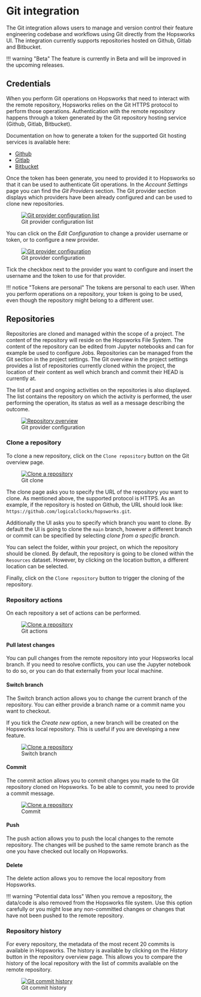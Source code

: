 # Git integration 

The Git integration allows users to manage and version control their feature engineering codebase and workflows using Git directly from the Hopsworks UI. The integration currently supports repositories hosted on Github, Gitlab and Bitbucket. 

!!! warning "Beta"
    The feature is currently in Beta and will be improved in the upcoming releases.

## Credentials

When you perform Git operations on Hopsworks that need to interact with the remote repository, Hopsworks relies on the Git HTTPS protocol to perform those operations. Authentication with the remote repository happens through a token generated by the Git repository hosting service (Github, Gitlab, Bitbucket).

Documentation on how to generate a token for the supported Git hosting services is available here:

- [Github](https://docs.github.com/en/authentication/keeping-your-account-and-data-secure/creating-a-personal-access-token)
- [Gitlab](https://docs.gitlab.com/ee/user/profile/personal_access_tokens.html)
- [Bitbucket](https://confluence.atlassian.com/bitbucketserver/http-access-tokens-939515499.html)

Once the token has been generate, you need to provided it to Hopsworks so that it can be used to authenticate Git operations. In the _Account Settings_ page you can find the _Git Providers_ section. The Git provider section displays which providers have been already configured and can be used to clone new repositories.

<p align="center">
  <figure>
    <a  href="../../assets/images/git/git_provider_1.png">
      <img src="../../assets/images/git/git_provider_1.png" alt="Git provider configuration list">
    </a>
    <figcaption>Git provider configuration list</figcaption>
  </figure>
</p>

You can click on the _Edit Configuration_ to change a provider username or token, or to configure a new provider.

<p align="center">
  <figure>
    <a  href="../../assets/images/git/git_provider_2.png">
      <img src="../../assets/images/git/git_provider_2.png" alt="Git provider configuration">
    </a>
    <figcaption>Git provider configuration</figcaption>
  </figure>
</p>

Tick the checkbox next to the provider you want to configure and insert the username and the token to use for that provider.

!!! notice "Tokens are personal"
    The tokens are personal to each user. When you perform operations on a repository, your token is going to be used, even though the repository might belong to a different user.  


## Repositories 

Repositories are cloned and managed within the scope of a project. The content of the repository will reside on the Hopsworks File System. The content of the repository can be edited from Jupyter notebooks and can for example be used to configure Jobs.
Repositories can be managed from the Git section in the project settings. The Git overview in the project settings provides a list of repositories currently cloned within the project, the location of their content as well which branch and commit their HEAD is currently at. 

The list of past and ongoing activities on the repositories is also displayed. The list contains the repository on which the activity is performed, the user performing the operation, its status as well as a message describing the outcome.

<p align="center">
  <figure>
    <a  href="../../assets/images/git/repository_overview.png">
      <img src="../../assets/images/git/repository_overview.png" alt="Repository overview">
    </a>
    <figcaption>Git provider configuration</figcaption>
  </figure>
</p>

### Clone a repository

To clone a new repository, click on the `Clone repository` button on the Git overview page.

<p align="center">
  <figure>
    <a  href="../../assets/images/git/git_clone.png">
      <img src="../../assets/images/git/git_clone.png" alt="Clone a repository">
    </a>
    <figcaption>Git clone</figcaption>
  </figure>
</p>

The clone page asks you to specify the URL of the repository you want to clone. As mentioned above, the supported protocol is HTTPS. As an example, if the repository is hosted on Github, the URL should look like: `https://github.com/logicalclocks/hopsworks.git`.

Additionally the UI asks you to specify which branch you want to clone. By default the UI is going to clone the `main` branch, however a different branch or commit can be specified by selecting _clone from a specific branch_.

You can select the folder, within your project, on which the repository should be cloned. By default, the repository is going to be cloned within the `Resources` dataset. However, by clicking on the location button, a different location can be selected.

Finally, click on the `Clone repository` button to trigger the cloning of the repository.


### Repository actions

On each repository a set of actions can be performed. 

<p align="center">
  <figure>
    <a  href="../../assets/images/git/git_actions.png">
      <img src="../../assets/images/git/git_actions.png" alt="Clone a repository">
    </a>
    <figcaption>Git actions</figcaption>
  </figure>
</p>

#### Pull latest changes 

You can pull changes from the remote repository into your Hopsworks local branch. If you need to resolve conflicts, you can use the Jupyter notebook to do so, or you can do that externally from your local machine. 

#### Switch branch

The Switch branch action allows you to change the current branch of the repository. You can either provide a branch name or a commit name you want to checkout.

If you tick the _Create new_ option, a new branch will be created on the Hopsworks local repository. This is useful if you are developing a new feature. 

<p align="center">
  <figure>
    <a  href="../../assets/images/git/switch_branch.png">
      <img src="../../assets/images/git/switch_branch.png" alt="Clone a repository">
    </a>
    <figcaption>Switch branch</figcaption>
  </figure>
</p>

#### Commit

The commit action allows you to commit changes you made to the Git repository cloned on Hopsworks. To be able to commit, you need to provide a commit message.

<p align="center">
  <figure>
    <a  href="../../assets/images/git/commit.png">
      <img src="../../assets/images/git/commit.png" alt="Clone a repository">
    </a>
    <figcaption>Commit</figcaption>
  </figure>
</p>

#### Push 

The push action allows you to push the local changes to the remote repository. The changes will be pushed to the same remote branch as the one you have checked out locally on Hopsworks.

#### Delete

The delete action allows you to remove the local repository from Hopsworks. 

!!! warning "Potential data loss"
    When you remove a repository, the data/code is also removed from the Hopsworks file system. Use this option carefully or you might lose any non-committed changes or changes that have not been pushed to the remote repository.

### Repository history

For every repository, the metadata of the most recent 20 commits is available in Hopsworks. The history is available by clicking on the _History_ button in the repository overview page.
This allows you to compare the history of the local repository with the list of commits available on the remote repository.

<p align="center">
  <figure>
    <a  href="../../assets/images/git/git_commit.png">
      <img src="../../assets/images/git/git_commit.png" alt="Git commit history">
    </a>
    <figcaption>Git commit history</figcaption>
  </figure>
</p>